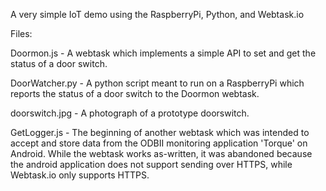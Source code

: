 A very simple IoT demo using the RaspberryPi, Python, and Webtask.io

Files:

Doormon.js - A webtask which implements a simple API to set and get the status
of a door switch.

DoorWatcher.py - A python script meant to run on a RaspberryPi which reports
the status of a door switch to the Doormon webtask.

doorswitch.jpg - A photograph of a prototype doorswitch.

GetLogger.js - The beginning of another webtask which was intended to accept
and store data from the ODBII monitoring application 'Torque' on Android. While
the webtask works as-written, it was abandoned because the android application
does not support sending over HTTPS, while Webtask.io only supports HTTPS.
